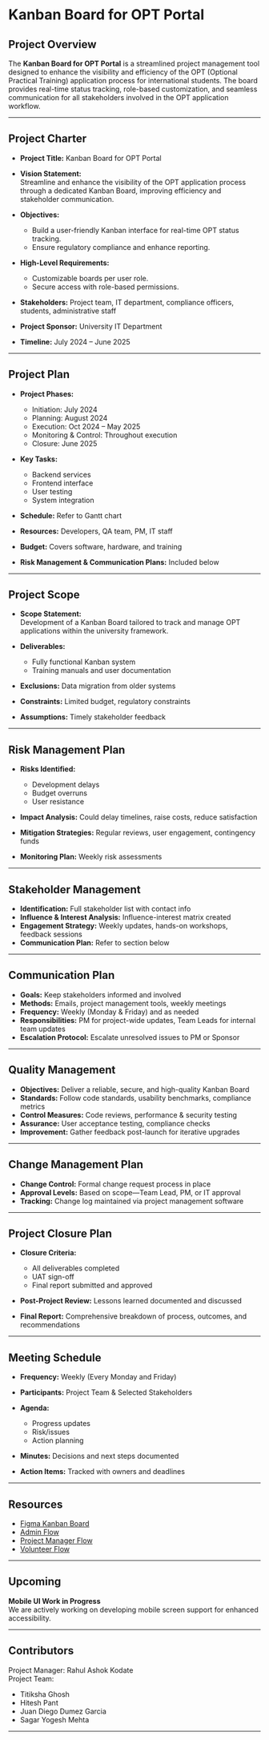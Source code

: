 # Kanban Board for OPT Portal

## Project Overview

The **Kanban Board for OPT Portal** is a streamlined project management tool designed to enhance the visibility and efficiency of the OPT (Optional Practical Training) application process for international students. The board provides real-time status tracking, role-based customization, and seamless communication for all stakeholders involved in the OPT application workflow.

---

## Project Charter

- **Project Title:** Kanban Board for OPT Portal  
- **Vision Statement:**  
  Streamline and enhance the visibility of the OPT application process through a dedicated Kanban Board, improving efficiency and stakeholder communication.

- **Objectives:**
  - Build a user-friendly Kanban interface for real-time OPT status tracking.
  - Ensure regulatory compliance and enhance reporting.

- **High-Level Requirements:**
  - Customizable boards per user role.
  - Secure access with role-based permissions.

- **Stakeholders:** Project team, IT department, compliance officers, students, administrative staff  
- **Project Sponsor:** University IT Department  
- **Timeline:** July 2024 – June 2025  

---

## Project Plan

- **Project Phases:**
  - Initiation: July 2024  
  - Planning: August 2024  
  - Execution: Oct 2024 – May 2025  
  - Monitoring & Control: Throughout execution  
  - Closure: June 2025  

- **Key Tasks:**
  - Backend services
  - Frontend interface
  - User testing
  - System integration

- **Schedule:** Refer to Gantt chart  
- **Resources:** Developers, QA team, PM, IT staff  
- **Budget:** Covers software, hardware, and training  
- **Risk Management & Communication Plans:** Included below  

---

## Project Scope

- **Scope Statement:**  
  Development of a Kanban Board tailored to track and manage OPT applications within the university framework.

- **Deliverables:**
  - Fully functional Kanban system
  - Training manuals and user documentation

- **Exclusions:** Data migration from older systems  
- **Constraints:** Limited budget, regulatory constraints  
- **Assumptions:** Timely stakeholder feedback  

---

## Risk Management Plan

- **Risks Identified:**
  - Development delays
  - Budget overruns
  - User resistance

- **Impact Analysis:** Could delay timelines, raise costs, reduce satisfaction  
- **Mitigation Strategies:** Regular reviews, user engagement, contingency funds  
- **Monitoring Plan:** Weekly risk assessments  

---

## Stakeholder Management

- **Identification:** Full stakeholder list with contact info  
- **Influence & Interest Analysis:** Influence-interest matrix created  
- **Engagement Strategy:** Weekly updates, hands-on workshops, feedback sessions  
- **Communication Plan:** Refer to section below  

---

## Communication Plan

- **Goals:** Keep stakeholders informed and involved  
- **Methods:** Emails, project management tools, weekly meetings  
- **Frequency:** Weekly (Monday & Friday) and as needed  
- **Responsibilities:** PM for project-wide updates, Team Leads for internal team updates  
- **Escalation Protocol:** Escalate unresolved issues to PM or Sponsor  

---

## Quality Management

- **Objectives:** Deliver a reliable, secure, and high-quality Kanban Board  
- **Standards:** Follow code standards, usability benchmarks, compliance metrics  
- **Control Measures:** Code reviews, performance & security testing  
- **Assurance:** User acceptance testing, compliance checks  
- **Improvement:** Gather feedback post-launch for iterative upgrades  

---

## Change Management Plan

- **Change Control:** Formal change request process in place  
- **Approval Levels:** Based on scope—Team Lead, PM, or IT approval  
- **Tracking:** Change log maintained via project management software  

---

## Project Closure Plan

- **Closure Criteria:**
  - All deliverables completed
  - UAT sign-off
  - Final report submitted and approved  

- **Post-Project Review:** Lessons learned documented and discussed  
- **Final Report:** Comprehensive breakdown of process, outcomes, and recommendations  

---

## Meeting Schedule

- **Frequency:** Weekly (Every Monday and Friday)  
- **Participants:** Project Team & Selected Stakeholders  
- **Agenda:**
  - Progress updates
  - Risk/issues
  - Action planning

- **Minutes:** Decisions and next steps documented  
- **Action Items:** Tracked with owners and deadlines  

---

## Resources

- [Figma Kanban Board](https://www.figma.com/board/mxMNKcci5hSlNWAdd406BF/OPT-Portal-and-Kanban-Board-Project?node-id=0-1&p=f&t=bwBJbO2SBQwCcgEK-0)  
- [Admin Flow](https://drive.google.com/file/d/11V6_qcCGawr_gjUxdIlEBIRHR-y_nXRR/view?usp=sharing)  
- [Project Manager Flow](https://drive.google.com/file/d/1rJV1LTtE3YtE-9_lFYp2PBUNeo7lhZj-/view?usp=sharing)  
- [Volunteer Flow](https://drive.google.com/file/d/1Q74YC5Rq5NJnia4a2-Jar5dXQ7q-Jm1-/view?usp=sharing)  

---

## Upcoming

**Mobile UI Work in Progress**  
We are actively working on developing mobile screen support for enhanced accessibility.

---

## Contributors

Project Manager: Rahul Ashok Kodate  
Project Team: 
- Titiksha Ghosh
- Hitesh Pant
- Juan Diego Dumez Garcia
- Sagar Yogesh Mehta 

---


